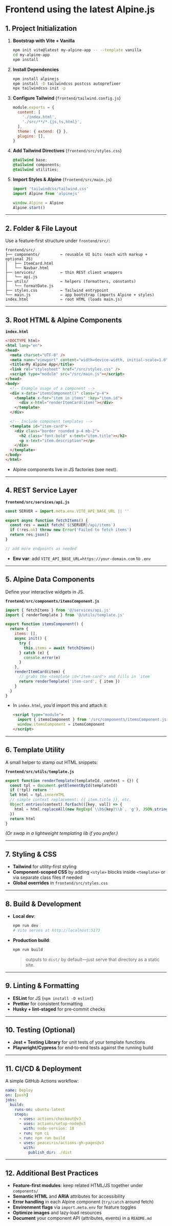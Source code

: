 # Frontend using the latest Alpine.js

## 1. Project Initialization

1. **Bootstrap with Vite + Vanilla**  
   ```bash
   npm init vite@latest my‑alpine‑app -- --template vanilla
   cd my‑alpine‑app
   npm install
   ```
2. **Install Dependencies**  
   ```bash
   npm install alpinejs
   npm install -D tailwindcss postcss autoprefixer
   npx tailwindcss init -p
   ```
3. **Configure Tailwind** (`frontend/tailwind.config.js`)  
   ```js
   module.exports = {
     content: [
       './index.html',
       './src/**/*.{js,ts,html}',
     ],
     theme: { extend: {} },
     plugins: [],
   }
   ```
4. **Add Tailwind Directives** (`frontend/src/styles.css`)  
   ```css
   @tailwind base;
   @tailwind components;
   @tailwind utilities;
   ```

5. **Import Styles & Alpine** (`frontend/src/main.js`)  
   ```js
   import 'tailwindcss/tailwind.css'
   import Alpine from 'alpinejs'

   window.Alpine = Alpine
   Alpine.start()
   ```

---

## 2. Folder & File Layout

Use a feature‑first structure under `frontend/src/`:

```
frontend/src/
├── components/         ← reusable UI bits (each with markup + optional JS)
│   ├── ItemCard.html
│   └── Navbar.html
├── services/           ← thin REST client wrappers
│   └── api.js
├── utils/              ← helpers (formatters, constants)
│   └── formatDate.js
├── styles.css          ← Tailwind entrypoint
└── main.js             ← app bootstrap (imports Alpine + styles)
index.html              ← root HTML (loads main.js)
```

---

## 3. Root HTML & Alpine Components

**`index.html`**  
```html
<!DOCTYPE html>
<html lang="en">
<head>
  <meta charset="UTF-8" />
  <meta name="viewport" content="width=device-width, initial-scale=1.0"/>
  <title>My Alpine App</title>
  <link rel="stylesheet" href="/src/styles.css" />
  <script type="module" src="/src/main.js"></script>
</head>
<body>
  <!-- Example usage of a component -->
  <div x-data="itemsComponent()" class="p-4">
    <template x-for="item in items" :key="item.id">
      <div x-html="renderItemCard(item)"></div>
    </template>
  </div>

  <!-- Include component templates -->
  <template id="item-card">
    <div class="border rounded p-4 mb-2">
      <h2 class="font-bold" x-text="item.title"></h2>
      <p x-text="item.description"></p>
    </div>
  </template>
</body>
</html>
```

- Alpine components live in JS factories (see next).

---

## 4. REST Service Layer

**`frontend/src/services/api.js`**  
```js
const SERVER = import.meta.env.VITE_API_BASE_URL || ''

export async function fetchItems() {
  const res = await fetch(`${SERVER}/api/items`)
  if (!res.ok) throw new Error('Failed to fetch items')
  return res.json()
}

// add more endpoints as needed
```

- **Env var**: add `VITE_API_BASE_URL=https://your-domain.com` to `.env`

---

## 5. Alpine Data Components

Define your interactive widgets in JS.

**`frontend/src/components/itemsComponent.js`**  
```js
import { fetchItems } from '@/services/api.js'
import { renderTemplate } from '@/utils/template.js'

export function itemsComponent() {
  return {
    items: [],
    async init() {
      try {
        this.items = await fetchItems()
      } catch (e) {
        console.error(e)
      }
    },
    renderItemCard(item) {
      // grabs the <template id="item-card"> and fills in `item`
      return renderTemplate('item-card', { item })
    }
  }
}
```

- In `index.html`, you’d import this and attach it:
  ```html
  <script type="module">
    import { itemsComponent } from '/src/components/itemsComponent.js'
    window.itemsComponent = itemsComponent
  </script>
  ```

---

## 6. Template Utility

A small helper to stamp out HTML snippets:

**`frontend/src/utils/template.js`**  
```js
export function renderTemplate(templateId, context = {}) {
  const tpl = document.getElementById(templateId)
  if (!tpl) return ''
  let html = tpl.innerHTML
  // simple context replacement: {{ item.title }}, etc.
  Object.entries(context).forEach(([key, val]) => {
    html = html.replaceAll(new RegExp(`\\b${key}\\b`, 'g'), JSON.stringify(val))
  })
  return html
}
```

*(Or swap in a lightweight templating lib if you prefer.)*

---

## 7. Styling & CSS

- **Tailwind** for utility‑first styling  
- **Component‑scoped CSS** by adding `<style>` blocks inside `<template>` or via separate class files if needed  
- **Global overrides** in `frontend/src/styles.css`

---

## 8. Build & Development

- **Local dev**:  
  ```bash
  npm run dev
  # Vite serves at http://localhost:5173
  ```
- **Production build**:  
  ```bash
  npm run build
  ```
  > outputs to `dist/` by default—just serve that directory as a static site.

---

## 9. Linting & Formatting

- **ESLint** for JS (`npm install -D eslint`)  
- **Prettier** for consistent formatting  
- **Husky + lint‑staged** for pre‑commit checks

---

## 10. Testing (Optional)

- **Jest + Testing Library** for unit tests of your template functions  
- **Playwright/Cypress** for end‑to‑end tests against the running build

---

## 11. CI/CD & Deployment

A simple GitHub Actions workflow:

```yaml
name: Deploy
on: [push]
jobs:
  build:
    runs-on: ubuntu-latest
    steps:
      - uses: actions/checkout@v3
      - uses: actions/setup-node@v3
        with: node-version: 18
      - run: npm ci
      - run: npm run build
      - uses: peaceiris/actions-gh-pages@v3
        with:
          publish_dir: ./dist
```

---

## 12. Additional Best Practices

- **Feature‑first modules**: keep related HTML/JS together under `components/`  
- **Semantic HTML** and **ARIA** attributes for accessibility  
- **Error handling** in each Alpine component (`try/catch` around fetch)  
- **Environment flags** via `import.meta.env` for feature toggles  
- **Optimize images** and lazy‑load resources  
- **Document** your component API (attributes, events) in a `README.md`